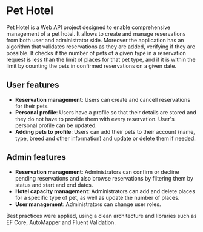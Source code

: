 # Pet Hotel
Pet Hotel is a Web API project designed to enable comprehensive management of a pet hotel. It allows to create and manage reservations from both user and administrator side. Moreover the application has an algorithm 
that validates reservations as they are added, verifying if they are possible. It checks if the number of pets of a given type in a reservation request is less than the limit of places for that pet type, 
and if it is within the limit by counting the pets in confirmed reservations on a given date. 

## User features
- **Reservation management**: Users can create and cancell reservations for their pets.
- **Personal profile**: Users have a profile so that their details are stored and they do not have to provide them with every  reservation. User's personal profile can be updated.
- **Adding pets to profile**: Users can add their pets to their account (name, type, breed and other information) and update or delete them if needed.

## Admin features
- **Reservation management**: Administrators can confirm or decline pending reservations and also browse reservations by filtering them by status and start and end dates.
- **Hotel capacity management**: Administrators can add and delete places for a specific type of pet, as well as update the number of places.
- **User management**: Administrators can change user roles.

Best practices were applied, using a clean architecture and libraries such as EF Core, AutoMapper and Fluent Validation.
